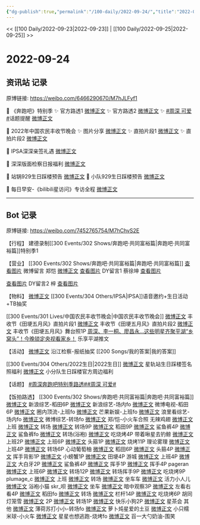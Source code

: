 ```yaml
---
{"dg-publish":true,"permalink":"/100-daily/2022-09-24/","title":"2022-09-24"}
---
```



<< [[100 Daily/2022-09-23\|2022-09-23]] | [[100 Daily/2022-09-25\|2022-09-25]] >>

# 2022-09-24

## 资讯站 记录

原博链接: https://weibo.com/6466290670/M7hJLFyf1

💫 《奔跑吧》特别季
✨ 官方路透1 [微博正文](https://m.weibo.cn/6466290670/4817198281920742)
✨ 官方路透2 [微博正文](https://m.weibo.cn/6466290670/4817245475181680)
✨ [#周深 可爱#](https://s.weibo.com/weibo?q=%23%E5%91%A8%E6%B7%B1%20%E5%8F%AF%E7%88%B1%23)话题提醒 [微博正文](https://m.weibo.cn/6466290670/4817353512324866)

💫 2022年中国农民丰收节晚会
✨ 图片分享 [微博正文](https://m.weibo.cn/6466290670/4817168404842634)
✨ 直拍片段1 [微博正文](https://m.weibo.cn/6466290670/4817165876201743)
✨ 直拍片段2 [微博正文](https://m.weibo.cn/6466290670/4817167126627074)

💫 IPSA深深亲签礼遇 [微博正文](https://m.weibo.cn/6466290670/4817169508731657)

💫 深深版面检察日报福利 [微博正文](https://m.weibo.cn/6466290670/4817191943800029)

💫 站锅929生日踩楼预告 [微博正文](https://m.weibo.cn/6466290670/4817195530453110)
💫 小队929生日踩楼预告 [微博正文](https://m.weibo.cn/6466290670/4817285699076642)

💫 每日早安-《bilibili星访问》专访全程
[微博正文](https://m.weibo.cn/6466290670/4817158947733515)

---
## Bot 记录

原博链接: https://weibo.com/7452765754/M7hChvS2E

【行程】
建德录制[[300 Events/302 Shows/奔跑吧·共同富裕篇\|奔跑吧·共同富裕篇]]特别季1

【营业】
[[300 Events/302 Shows/奔跑吧·共同富裕篇\|奔跑吧·共同富裕篇]]
[查看图片](https://wx2.sinaimg.cn/large/0088n2Pggy1h6i37r6qz8j30yi0703yt.jpg) 微博留言 郑恺 [微博正文](https://m.weibo.cn/1275280670/4817209363273620)
[查看图片](https://wx2.sinaimg.cn/large/0088n2Pggy1h6i329pw5tj30u0068aae.jpg) DY留言1 蔡徐坤 [查看图片](https://wx3.sinaimg.cn/large/0088n2Pggy1h6i33yj2mrj30u01hdgnb.jpg)

[查看图片](https://wx3.sinaimg.cn/large/0088n2Pggy1h6i33mopfpj30yi0e3myc.jpg) DY留言2 梓 [查看图片](https://wx4.sinaimg.cn/large/0088n2Pggy1h6i325kp78j30u01hdq3v.jpg)

【物料】
[微博正文](http://weibo.com/1851789841/M7cvoyHr2) [[300 Events/304 Others/IPSA\|IPSA]]语音邀约+生日活动+TB抽奖

[[300 Events/301 Lives/中国农民丰收节晚会\|中国农民丰收节晚会]]
[微博正文](https://weibo.com/6466290670/M7cyTq1m7) 丰收节《田埂五月风》直拍片段1
[微博正文](https://weibo.com/6466290670/M7cAUrO0i) 丰收节《田埂五月风》直拍片段2
[微博正文](https://weibo.com/6466290670/M7cCYkjN0) 丰收节《田埂五月风》舞台照1P
[周深、李一桐、廖昌永...这些明星齐聚平湖“乡窝头”！今晚锁定央视看家乡！](https://weibo.cn/sinaurl?u=https%3A%2F%2Fmp.weixin.qq.com%2Fs%2Fa2ELJcH7iq41vkJkPZOW1w) 乐享平湖推文

【活动】
[微博正文](https://weibo.com/7168618354/M7cMkrKy7) 沿江检察-报纸抽奖 [[200 Songs/我的答案\|我的答案]]

[[300 Events/304 Others/2022生日\|2022生日]]
[微博正文](https://weibo.com/6466290670/M7dkJ1TSe) 星轨站生日踩楼签名照福利
[微博正文](http://weibo.com/5516625428/M7fg2jltF) 小分队生日踩楼官方周边福利

【话题】
[#周深奔跑吧特别季路透#](https://s.weibo.com/weibo?q=%23%E5%91%A8%E6%B7%B1%E5%A5%94%E8%B7%91%E5%90%A7%E7%89%B9%E5%88%AB%E5%AD%A3%E8%B7%AF%E9%80%8F%23)[#周深 可爱#](https://s.weibo.com/weibo?q=%23%E5%91%A8%E6%B7%B1%20%E5%8F%AF%E7%88%B1%23)

【饭拍路透】
[[300 Events/302 Shows/奔跑吧·共同富裕篇\|奔跑吧·共同富裕篇]]
[微博正文](https://m.weibo.cn/1878335471/4817238286666461) 新浪综艺-稻田6P
[微博正文](https://weibo.com/1878335471/M7d0MC06f) 新浪综艺-场内fo
[微博正文](https://weibo.com/5405787673/M7exF0Zhp) 微博电视-稻田6P
[微博正文](https://weibo.com/5212464514/M7cCi5760) 圈内顶流-上班fo
[微博正文](https://weibo.com/1591169702/M7cAflfT3) 芒果新娱-上班fo
[微博正文](https://weibo.com/2122079781/M7d1xmHf7) 浪里看综艺-场内fo
[微博正文](https://weibo.com/2110705772/M7d1Hoo25) 微博综艺-转场fo
[微博正文](http://weibo.com/1275280670/M7dH2dJCk) 郑/恺-小火车合照
无辣鸡翅
[微博正文](https://weibo.com/7495641082/M7cxJ4EKG) 上班
[微博正文](https://weibo.com/7495641082/M7cT63Qpr) 转场
[微博正文](https://weibo.com/7495641082/M7dFiAG2q) 转场9P
[微博正文](https://weibo.com/7495641082/M7ew6ERDI) 稻田9P
[微博正文](https://weibo.com/7495641082/M7f8mjirY) 鲨鱼裤4P
[微博正文](https://weibo.com/7495641082/M7fhoiXOx) 鲨鱼裤fo
[微博正文](https://weibo.com/7495641082/M7fwNjFxX) 转场(浴袍)
[微博正文](https://weibo.com/7495641082/M7g7oBPqI) 吃烧烤4P
带着啾星去钓鲸
[微博正文](https://weibo.com/3246571812/M7cxCfGXL) 上班2P
[微博正文](https://weibo.com/3246571812/M7d4onMrf) 上班6P
[微博正文](https://weibo.com/3246571812/M7duXawq8) 头箍1P
[微博正文](http://weibo.com/3246571812/M7hMYyGDl) 烧烤11P
理论雾理
[微博正文](https://weibo.com/7458115630/M7cy6p98F) 上班4P
[微博正文](https://weibo.com/7458115630/M7d2ygUUb) 转场6P
心动葡萄柚
[微博正文](https://weibo.com/7568338314/M7dGq5yIQ) 稻田6P
[微博正文](https://weibo.com/7568338314/M7dOm47rQ) 头箍4P
[微博正文](https://weibo.com/7568338314/M7e0jd12o) 挥手背影1P
[微博正文](https://weibo.com/7568338314/M7e8a5N7P) 小螃蟹1P
[微博正文](https://weibo.com/7568338314/M7f1q30lm) 田埂4P
游城
[微博正文](https://weibo.com/1801743981/M7cP7BaRj) 上班4P
[微博正文](https://weibo.com/1801743981/M7dIj5lei) 大白牙2P
[微博正文](https://weibo.com/1801743981/M7f6Ll0bn) 鲨鱼裤4P
[微博正文](https://m.weibo.cn/1801743981/4817308781118048) 挥手1P
[微博正文](https://m.weibo.cn/1801743981/4817318514790715) 挥手4P
pageran
[微博正文](https://weibo.com/7633014126/M7cB8DR4M) 上班6P
[微博正文](https://weibo.com/7633014126/M7d0MFiLK) 转场12P
[微博正文](https://weibo.com/7633014126/M7fjNcsEY) 转场挥手9P
[微博正文](https://m.weibo.cn/7633014126/4817340628471122) 吃烧烤9P
plumage_c
[微博正文](https://weibo.com/5122158435/M7cTT82C5) 上班
[微博正文](https://weibo.com/5122158435/M7d02gQob) 转场
[微博正文](https://weibo.com/5122158435/M7d8P91w7) 坐车车
[微博正文](https://weibo.com/5122158435/M7f9Ttegm) 活力小人儿
[微博正文](http://weibo.com/5122158435/M7hFbvmYZ) 浴袍小猫
skr_呗
[微博正文](https://weibo.com/6433509682/M7dzP8YBN) 坐车
[微博正文](https://weibo.com/6433509682/M7ee0m4vf) 暗中观察3P
[微博正文](https://weibo.com/6433509682/M7enGfgkz) 左看右看4P
[微博正文](https://weibo.com/6433509682/M7eITtgPt) 稻田fo
[微博正文](https://weibo.com/6433509682/M7fcMu0bu) 转场
[微博正文](https://m.weibo.cn/6433509682/4817308197061365) 栏杆14P
[微博正文](https://m.weibo.cn/6433509682/4817340568967061) 吃烧烤6P
胡同灯笼雪
[微博正文](https://weibo.com/5352964966/M7d3Rueax) 2P
[微博正文](https://weibo.com/5352964966/M7ffAyRNV) 转场1P
[微博正文](https://m.weibo.cn/5352964966/4817332192413624) 快乐小狗2P
[微博正文](https://m.weibo.cn/5352964966/4817340372623323) 星茶会
其他
[微博正文](https://weibo.com/2202360243/M7cRNF9iI) 薄荷苏打小小-转场fo
[微博正文](http://weibo.com/6977877709/M7f3xeQ4V) 萝卜炖星爱的土豆
[微博正文](https://weibo.com/1740298400/M7dbIbYv5) 小只糯米球-小火车
[微博正文](https://m.weibo.cn/5219918112/4817332281016744) 星星也想逃跑-烧烤fo
[微博正文](https://m.weibo.cn/6056974242/4817200505163198) 㸓一大勺奶油-围笑
